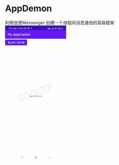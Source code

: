 # AppDemon
利用信使Messenger 创建一个进程间消息通信的简易框架
![](https://github.com/delingli/AppDemon/blob/main/4731da5e28be6f9a92466fccc8fce887.gif)

